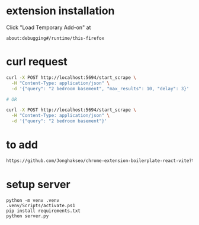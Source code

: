 # extension installation

Click "Load Temporary Add-on" at

```
about:debugging#/runtime/this-firefox
```

# curl request

```bash
curl -X POST http://localhost:5694/start_scrape \
  -H "Content-Type: application/json" \
  -d '{"query": "2 bedroom basement", "max_results": 10, "delay": 3}'

# OR

curl -X POST http://localhost:5694/start_scrape \
  -H "Content-Type: application/json" \
  -d '{"query": "2 bedroom basement"}'
```

# to add

```bash
https://github.com/Jonghakseo/chrome-extension-boilerplate-react-vite?tab=readme-ov-file#installation-firefox
```

# setup server

```shell
python -m venv .venv
.venv/Scripts/activate.ps1
pip install requirements.txt
python server.py
```
